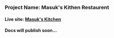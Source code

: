 ### Project Name: Masuk's Kithen Restaurent

#### Live site: [Masuk's Kitchen](https://masuk-kitchen-restaurant.web.app/)

#### Docs will publish soon...